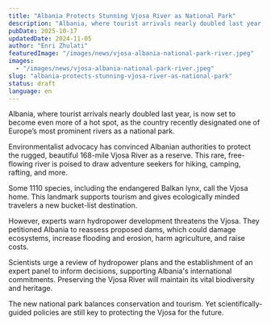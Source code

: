 ```yaml
---
title: "Albania Protects Stunning Vjosa River as National Park"
description: "Albania, where tourist arrivals nearly doubled last year, is now set to become even more of a hot spot, as the country recently designated one of Europe’s most"
pubDate: 2025-10-17
updatedDate: 2024-11-05
author: "Enri Zhulati"
featuredImage: "/images/news/vjosa-albania-national-park-river.jpeg"
images:
  - "/images/news/vjosa-albania-national-park-river.jpeg"
slug: "albania-protects-stunning-vjosa-river-as-national-park"
status: draft
language: en
---
```


Albania, where tourist arrivals nearly doubled last year, is now set to become even more of a hot spot, as the country recently designated one of Europe’s most prominent rivers as a national park.

Environmentalist advocacy has convinced Albanian authorities to protect the rugged, beautiful 168-mile Vjosa River as a reserve. This rare, free-flowing river is poised to draw adventure seekers for hiking, camping, rafting, and more.

Some 1110 species, including the endangered Balkan lynx, call the Vjosa home. This landmark supports tourism and gives ecologically minded travelers a new bucket-list destination.

However, experts warn hydropower development threatens the Vjosa. They petitioned Albania to reassess proposed dams, which could damage ecosystems, increase flooding and erosion, harm agriculture, and raise costs.

Scientists urge a review of hydropower plans and the establishment of an expert panel to inform decisions, supporting Albania's international commitments. Preserving the Vjosa River will maintain its vital biodiversity and heritage.

The new national park balances conservation and tourism. Yet scientifically-guided policies are still key to protecting the Vjosa for the future.